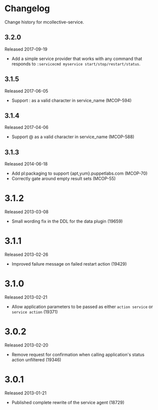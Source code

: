 # Changelog

Change history for mcollective-service.

## 3.2.0

Released 2017-09-19

* Add a simple service provider that works with any command that responds
  to `:servicecmd myservice start/stop/restart/status`.

## 3.1.5

Released 2017-06-05

* Support : as a valid character in service_name (MCOP-594)

## 3.1.4

Released 2017-04-06

* Support @ as a valid character in service_name (MCOP-588)

## 3.1.3

Released 2014-06-18

* Add pl:packaging to support {apt,yum}.puppetlabs.com (MCOP-70)
* Correctly gate around empty result sets (MCOP-55)


# 3.1.2

Released 2013-03-08

* Small wording fix in the DDL for the data plugin (19659)


# 3.1.1

Released 2013-02-26

* Improved failure message on failed restart action (19429)


# 3.1.0

Released 2013-02-21

* Allow application parameters to be passed as either `action service`
  or `service action` (19371)


# 3.0.2

Released 2013-02-20

* Remove request for confirmation when calling application's status
  action unfiltered (19346)


# 3.0.1

Released 2013-01-21

* Published complete rewrite of the service agent (18729)

